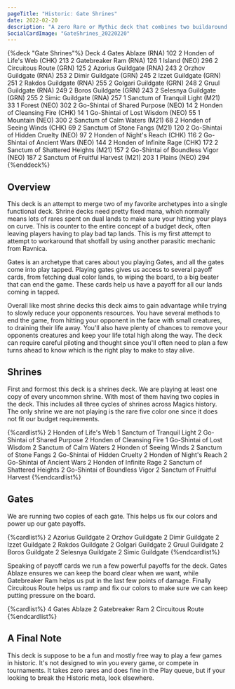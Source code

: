 ```yaml
---
pageTitle: "Historic: Gate Shrines"
date: 2022-02-20
description: "A zero Rare or Mythic deck that combines two buildaround archetypes for a fun and basically free historic jank deck."
SocialCardImage: "GateShrines_20220220"
---
```


{%deck "Gate Shrines"%}
Deck
4 Gates Ablaze (RNA) 102
2 Honden of Life's Web (CHK) 213
2 Gatebreaker Ram (RNA) 126
1 Island (NEO) 296
2 Circuitous Route (GRN) 125
2 Azorius Guildgate (RNA) 243
2 Orzhov Guildgate (RNA) 253
2 Dimir Guildgate (GRN) 245
2 Izzet Guildgate (GRN) 251
2 Rakdos Guildgate (RNA) 255
2 Golgari Guildgate (GRN) 248
2 Gruul Guildgate (RNA) 249
2 Boros Guildgate (GRN) 243
2 Selesnya Guildgate (GRN) 255
2 Simic Guildgate (RNA) 257
1 Sanctum of Tranquil Light (M21) 33
1 Forest (NEO) 302
2 Go-Shintai of Shared Purpose (NEO) 14
2 Honden of Cleansing Fire (CHK) 14
1 Go-Shintai of Lost Wisdom (NEO) 55
1 Mountain (NEO) 300
2 Sanctum of Calm Waters (M21) 68
2 Honden of Seeing Winds (CHK) 69
2 Sanctum of Stone Fangs (M21) 120
2 Go-Shintai of Hidden Cruelty (NEO) 97
2 Honden of Night's Reach (CHK) 116
2 Go-Shintai of Ancient Wars (NEO) 144
2 Honden of Infinite Rage (CHK) 172
2 Sanctum of Shattered Heights (M21) 157
2 Go-Shintai of Boundless Vigor (NEO) 187
2 Sanctum of Fruitful Harvest (M21) 203
1 Plains (NEO) 294
{%enddeck%}

## Overview

This deck is an attempt to merge two of my favorite archetypes into a single functional deck. Shrine decks need pretty fixed mana, which normally means lots of rares spent on dual lands to make sure your hitting your plays on curve. This is counter to the entire concept of a budget deck, often leaving players having to play bad tap lands. This is my first attempt to attempt to workaround that shotfall by using another parasitic mechanic from Ravnica.

 Gates is an archetype that cares about you playing Gates, and all the gates come into play tapped. Playing gates gives us access to several payoff cards, from fetching dual color lands, to wiping the board, to a big beater that can end the game. These cards help us have a payoff for all our lands coming in tapped. 

Overall like most shrine decks this deck aims to gain advantage while trying to slowly reduce your opponents resources. You have several methods to end the game, from hitting your opponent in the face with small creatures, to draining their life away. You'll also have plenty of chances to remove your opponents creatures and keep your life total high along the way. The deck can require careful piloting and thought since you'll often need to plan a few turns ahead to know which is the right play to make to stay alive. 

## Shrines

First and formost this deck is a shrines deck. We are playing at least one copy of every uncommon shrine. With most of them having two copies in the deck. This includes all three cycles of shrines across Magics history. The only shrine we are not playing is the rare five color one since it does not fit our budget requirements. 

{%cardlist%}
2 Honden of Life's Web
1 Sanctum of Tranquil Light
2 Go-Shintai of Shared Purpose
2 Honden of Cleansing Fire
1 Go-Shintai of Lost Wisdom
2 Sanctum of Calm Waters
2 Honden of Seeing Winds
2 Sanctum of Stone Fangs
2 Go-Shintai of Hidden Cruelty
2 Honden of Night's Reach
2 Go-Shintai of Ancient Wars
2 Honden of Infinite Rage
2 Sanctum of Shattered Heights
2 Go-Shintai of Boundless Vigor
2 Sanctum of Fruitful Harvest
{%endcardlist%}

## Gates

We are running two copies of each gate. This helps us fix our colors and power up our gate payoffs. 

{%cardlist%}
2 Azorius Guildgate
2 Orzhov Guildgate
2 Dimir Guildgate
2 Izzet Guildgate
2 Rakdos Guildgate
2 Golgari Guildgate
2 Gruul Guildgate
2 Boros Guildgate
2 Selesnya Guildgate
2 Simic Guildgate
{%endcardlist%}

Speaking of payoff cards we run a few powerful payoffs for the deck. Gates Ablaze ensures we can keep the board clear when we want, while Gatebreaker Ram helps us put in the last few points of damage. Finally  Circuitous Route helps us ramp and fix our colors to make sure we can keep putting pressure on the board. 

{%cardlist%}
4 Gates Ablaze
2 Gatebreaker Ram
2 Circuitous Route
{%endcardlist%}

## A Final Note

This deck is suppose to be a fun and mostly free way to play a few games in historic. It's not designed to win you every game, or compete in tournaments. It takes zero rares and does fine in the Play queue, but if your looking to break the Historic meta, look elsewhere. 